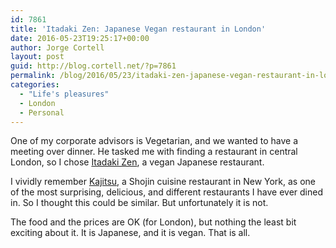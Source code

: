 ```yaml
---
id: 7861
title: 'Itadaki Zen: Japanese Vegan restaurant in London'
date: 2016-05-23T19:25:17+00:00
author: Jorge Cortell
layout: post
guid: http://blog.cortell.net/?p=7861
permalink: /blog/2016/05/23/itadaki-zen-japanese-vegan-restaurant-in-london/
categories:
  - "Life's pleasures"
  - London
  - Personal
---
```

One of my corporate advisors is Vegetarian, and we wanted to have a meeting over dinner. He tasked me with finding a restaurant in central London, so I chose [Itadaki Zen](http://www.itadakizen-uk.com/), a vegan Japanese restaurant.

I vividly remember [Kajitsu](http://www.kajitsunyc.com/), a Shojin cuisine restaurant in New York, as one of the most surprising, delicious, and different restaurants I have ever dined in. So I thought this could be similar. But unfortunately it is not.

The food and the prices are OK (for London), but nothing the least bit exciting about it. It is Japanese, and it is vegan. That is all.